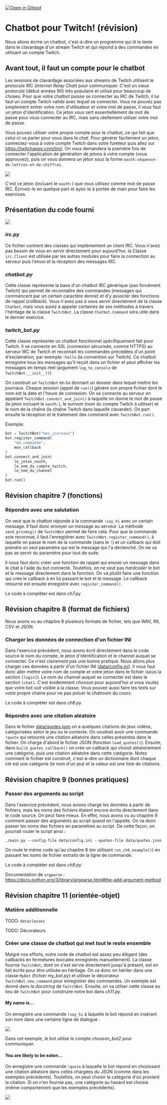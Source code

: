 [![Open in Gitpod](https://gitpod.io/button/open-in-gitpod.svg)](https://gitpod-redirect-0.herokuapp.com/)

# Chatbot pour Twitch! (révision)

<!-- Avant de commencer. Consulter les instructions à suivre dans [instructions.md](instructions.md) -->

Nous allons écrire un chatbot, c'est-à-dire un programme qui lit le texte dans le clavardage d'un stream Twitch et qui répond à des commandes en utilisant un compte Twitch.

## Avant tout, il faut un compte pour le chatbot

Les sessions de clavardage associées aux streams de Twitch utilisent le protocole IRC (*Internet Relay Chat*) pour communiquer. C'est un vieux protocole (début années 90) très populaire et utilisé pour beaucoup de choses. Pour que votre chatbot puisse se connecter au IRC de Twitch, il lui faut un compte Twitch valide avec lequel se connecter. Vous ne pouvez pas simplement entrer votre nom d'utilisateur et votre mot de passe, il vous faut un jeton d'identification. Ce jeton vous sert essentiellement de mot de passe pour vous connecter au IRC, mais sans réellement utiliser votre mot de passe.

Vous pouvez utiliser votre propre compte pour le chatbot, ce qui fait que celui-ci va parler pour vous dans le *chat*. Pour générer facilement un jeton, connectez-vous à votre compte Twitch dans votre fureteur puis allez sur https://twitchapps.com/tmi/. On vous demandera la première fois de connecter l'application de génération de jetons à votre compte (vous approuvez), puis on vous donnera un jeton sous la forme `oauth:séquence-de-lettres-et-de-chiffres`.

<img src="doc/assets/oauth_token_gen.png">

C'est ce jeton (incluant le `oauth:`) que vous utilisez comme mot de passe IRC. Écrivez-le en quelque part et ayez-le à portée de main pour faire les exercices.

## Présentation du code fourni

<img src="doc/assets/chatbot_classes.png">

### *irc.py*

Ce fichier contient des classes qui implémentent un client IRC. Vous n'avez pas besoin de vous en servir directement pour aujourd'hui. la Classe `irc.Client` est utilisée par les autres modules pour faire la connection au serveur puis l'envoi et la réception des messages IRC.

### *chatbot.py*

Cette classe représente la base d'un chatbot IRC générique (pas forcément Twitch) qui permet de reconnaître des commandes (messages qui commencent par un certain caractère donné) et d'y associer des fonctions de rappel (*callback*). Vous n'avez pas à vous servir directement de la classe `Chatbot`, mais vous aurez à appeler certaines de ses méthodes à travers l'héritage de la classe `TwitchBot`. La classe `Chatbot.Command` sera utile dans le dernier exercice.

### *twitch_bot.py*

Cette classe représente un chatbot fonctionnel spécifiquement fait pour Twitch. Il se connecte en SSL (connexion sécurisée, comme HTTPS) au serveur IRC de Twitch et reconnait les commandes précédées d'un point d'exclamation, par exemple `!hello` (la convention sur Twitch). Ce chatbot enregistre tous les messages qu'il reçoit dans un fichier et peut afficher les messages en temps réel (argument `log_to_console` de `TwitchBot.__init__()`)

On construit un `TwitchBot` en lui donnant un dossier dans lequel mettre les journaux. Chaque session (appel de `run()`) génère son propre fichier dont le nom est la date et l'heure de connexion. On se connecte au serveur en appelant `TwitchBot.connect_and_join()` à laquelle on donne le mot de passe (le jeton incluant le `oauth:`), le surnom (nom du compte Twitch à utiliser) et le nom de la chaîne (la chaîne Twitch dans laquelle clavarder). On part ensuite la réception et le traitement des command avec `TwitchBot.run()`.

Exemple:
```python
bot = TwitchBot("mes_journaux")
bot.register_command(
    "ma_commande",
    mon_callback
)
bot.connect_and_join(
    le_jeton_oauth,
    le_nom_du_compte_twitch,
    le_nom_du_channel
)
bot.run()
```

## Révision chapitre 7 (fonctions)

### Répondre avec une salutation

On veut que le chatbot réponde à la commande `!say_hi` avec un certain message. Il faut donc envoyer un message au serveur. La méthode `send_privmsg()` de `TwitchBot` permet de faire cela. Pour que la commande soie reconnue, il faut l'enregistrer avec `TwitchBot.register_command()`, à laquelle on passe le nom de la commande (sans le `!`) et un callback qui doit prendre un seul paramètre qui est le message qui l'a déclenché. On ne va pas se servir du paramètre pour tout de suite.

Il nous faut donc créer une fonction de rappel qui envoie un message dans le chat à l'aide du bot connecté. Toutefois, on ne veut pas *hardcoder* le bot et le message directement dans la fonction. On va plutôt faire une fonction qui crée le callback à en lui passant le bot et le message. Le callback retourné est ensuite enregistré avec `register_command()`.

Le code à compléter est dans *ch7.py*

## Révision chapitre 8 (format de fichiers)

Nous avons vu au chapitre 8 plusieurs formats de fichier, tels que WAV, INI, CSV et JSON.

### Charger les données de connection d'un fichier INI

Dans l'exercice précédent, nous avons écrit directement dans le code source le nom du compte, le jeton d'identification et le channel auquel se connecter. Ce n'est clairement pas une bonne pratique. Nous allons plus charger ces données à partir d'un fichier INI ([data/config.ini](data/config.ini)). Il vous faut donc aller mettre votre nom de compte et votre jeton dans le fichier (sous la section `[login]`). Le nom du channel auquel se connecter est dans la section `[chat]`. C'est évidemment *chosson* pour aujourd'hui si vous voulez que votre bot soit visible à la classe. Vous pouvez aussi faire les tests sur votre propre chaine pour ne pas poluer le chatroom du cours.

Le code à compléter est dans *ch8.py*

### Répondre avec une citation aléatoire

Dans le fichier [data/quotes.json](data/quotes.json) on a quelques citations de jeux vidéos, catégorisées selon le jeu ou le contexte. On voudrait avoir une commande `!quote` qui retourne une citation aléatoire dans celles présentes dans le fichier. On charge d'abord le fichier JSON (fonction `load_quotes()`). Ensuite, dans `build_quotes_callback()` on crée un callback qui choisit aléatoirement une catégorie, puis une citation aléatoire dans cette catégorie. Notez comment le fichier est construit, c'est-à-dire un dictionnaire dont chaque clé est une catégorie (le nom d'un jeu) et la valeur est une liste de citations.

## Révision chapitre 9 (bonnes pratiques)

### Passer des arguments au script

Dans l'exercice précédent, nous avions chargé les données à partir de fichiers, mais les noms des fichiers étaient encore écrits directement dans le code source. On peut faire mieux. En effet, nous avons vu au chapitre 9 comment passer des arguments au script quand on l'appelle. On va donc passer les noms des fichiers en paramètres au script. De cette façon, on pourrait rouler le script ainsi :

```
./main.py --config-file data/config.ini --quotes-file data/quotes.json
```

On roule le même code qu'au chapitre 8 (en utilisant `run_ch8_example()`) en passant les noms de fichier extraits de la ligne de commande.

Le code à compléter est dans *ch9.py*

Documentation de `argparse` : https://docs.python.org/3/library/argparse.html#the-add-argument-method

## Révision chapitre 11 (orientée-objet)

### Matière additionnelle

TODO: `dataclasses`

TODO: Décorateurs

### Créer une classe de chatbot qui met tout le reste ensemble

Malgré nos efforts, notre code de chatbot est assez peu élégant (des callbacks en fermetures lexicales enregistrés manuellement). La classe fournie `TwitchBot`, dont on s'est servie directement jusqu'à présent, est en fait écrite pour être utilisée en héritage. On va donc en hériter dans une classe `MyBot` (fichier *my_bot.py*) et utiliser le décorateur `TwitchBot.new_command` pour enregistrer des commandes. Un exemple est donné dans la *docstring* de `TwitchBot`. Ensuite, on va utilser cette classe au lieu de `TwitchBot` pour construire notre bot dans *ch11.py*.

#### My name is...

On enregistre une commande `!say_hi` à laquelle le bot répond en insérant son nom dans une certaine ligne de dialogue :

<img src="doc/assets/say_hi_example.png">

Dans cet exemple, le bot utilise le compte *chosson_bot2* pour communiquer.

#### You are likely to be eaten...

On enregistre une commande `!quote` à laquelle le bot répond en chosissant une citation aléatoire dans celles chargées du JSON (comme dans les exemples précédents). Toutefois, on peut choisir la catégorie d'où provient la citation. Si on n'en fournie pas, une catégorie au hasard est choisie (même comportement que les exemples précédents).

<img src="doc/assets/quote_example.png">


